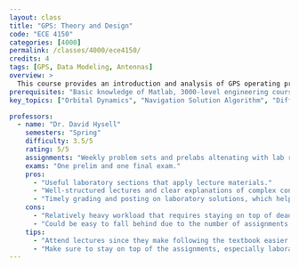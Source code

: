 ```yaml
---
layout: class
title: "GPS: Theory and Design"
code: "ECE 4150"
categories: [4000]
permalink: /classes/4000/ece4150/
credits: 4
tags: [GPS, Data Modeling, Antennas]
overview: >
  This course provides an introduction and analysis of GPS operating principles. Its topics include GPS satellite orbital dynamics, navigation data modeling, position/navigation/timing solution algorithm, receiver and antenna characteristics, analysis of error and accuracy, and differential GPS. The course consists of lectures and labs, with an asynchronous lab section. Assignments include both analytical problems and Matlab prelaboratory exercises.
prerequisites: "Basic knowledge of Matlab, 3000-level engineering course with advanced math content (e.g., ECE 3030 or MAE 3260)"
key_topics: ["Orbital Dynamics", "Navigation Solution Algorithm", "Differential GPS"]

professors:
  - name: "Dr. David Hysell"
    semesters: "Spring"
    difficulty: 3.5/5
    rating: 5/5
    assignments: "Weekly problem sets and prelabs altenating with lab reports."
    exams: "One prelim and one final exam."
    pros:
      - "Useful laboratory sections that apply lecture materials."
      - "Well-structured lectures and clear explanations of complex concepts that follow the textbook."
      - "Timely grading and posting on laboratory solutions, which helps with the following labs."
    cons:
      - "Relatively heavy workload that requires staying on top of deadlines."
      - "Could be easy to fall behind due to the number of assignments."
    tips:
      - "Attend lectures since they make following the textbook easier."
      - "Make sure to stay on top of the assignments, especially laboratory preparation."
---
```

